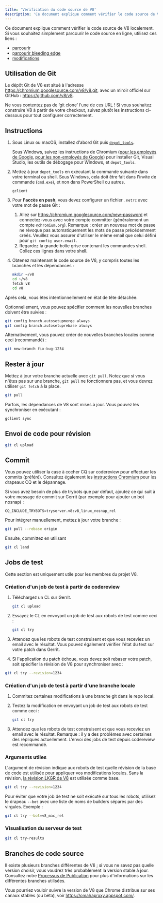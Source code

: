```yaml
---
title: 'Vérification du code source de V8'
description: 'Ce document explique comment vérifier le code source de V8 localement.'
---
```

Ce document explique comment vérifier le code source de V8 localement. Si vous souhaitez simplement parcourir le code source en ligne, utilisez ces liens :

- [parcourir](https://chromium.googlesource.com/v8/v8/)
- [parcourir bleeding edge](https://chromium.googlesource.com/v8/v8/+/master)
- [modifications](https://chromium.googlesource.com/v8/v8/+log/master)

## Utilisation de Git

Le dépôt Git de V8 est situé à l'adresse https://chromium.googlesource.com/v8/v8.git, avec un miroir officiel sur GitHub : https://github.com/v8/v8.

Ne vous contentez pas de ‘git clone’ l'une de ces URL ! Si vous souhaitez construire V8 à partir de votre checkout, suivez plutôt les instructions ci-dessous pour tout configurer correctement.

## Instructions

1. Sous Linux ou macOS, installez d'abord Git puis [`depot_tools`](https://commondatastorage.googleapis.com/chrome-infra-docs/flat/depot_tools/docs/html/depot_tools_tutorial.html#_setting_up).

    Sous Windows, suivez les instructions de Chromium ([pour les employés de Google](https://goto.google.com/building-chrome-win), [pour les non-employés de Google](https://chromium.googlesource.com/chromium/src/+/master/docs/windows_build_instructions.md#Setting-up-Windows)) pour installer Git, Visual Studio, les outils de débogage pour Windows, et `depot_tools`.

1. Mettez à jour `depot_tools` en exécutant la commande suivante dans votre terminal ou shell. Sous Windows, cela doit être fait dans l'invite de commande (`cmd.exe`), et non dans PowerShell ou autres.

    ```
    gclient
    ```

1. Pour **l'accès en push**, vous devez configurer un fichier `.netrc` avec votre mot de passe Git :

    1. Allez sur https://chromium.googlesource.com/new-password et connectez-vous avec votre compte committer (généralement un compte `@chromium.org`). Remarque : créer un nouveau mot de passe ne révoque pas automatiquement les mots de passe précédemment créés. Veuillez vous assurer d'utiliser le même email que celui défini pour `git config user.email`.
    1. Regardez la grande boîte grise contenant les commandes shell. Collez ces lignes dans votre shell.

1. Obtenez maintenant le code source de V8, y compris toutes les branches et les dépendances :

    ```bash
    mkdir ~/v8
    cd ~/v8
    fetch v8
    cd v8
    ```

Après cela, vous êtes intentionnellement en état de tête détachée.

Optionnellement, vous pouvez spécifier comment les nouvelles branches doivent être suivies :

```bash
git config branch.autosetupmerge always
git config branch.autosetuprebase always
```

Alternativement, vous pouvez créer de nouvelles branches locales comme ceci (recommandé) :

```bash
git new-branch fix-bug-1234
```

## Rester à jour

Mettez à jour votre branche actuelle avec `git pull`. Notez que si vous n'êtes pas sur une branche, `git pull` ne fonctionnera pas, et vous devrez utiliser `git fetch` à la place.

```bash
git pull
```

Parfois, les dépendances de V8 sont mises à jour. Vous pouvez les synchroniser en exécutant :

```bash
gclient sync
```

## Envoi de code pour révision

```bash
git cl upload
```

## Commit

Vous pouvez utiliser la case à cocher CQ sur codereview pour effectuer les commits (préféré). Consultez également les [instructions Chromium](https://chromium.googlesource.com/chromium/src/+/master/docs/infra/cq.md) pour les drapeaux CQ et le dépannage.

Si vous avez besoin de plus de trybots que par défaut, ajoutez ce qui suit à votre message de commit sur Gerrit (par exemple pour ajouter un bot nosnap) :

```
CQ_INCLUDE_TRYBOTS=tryserver.v8:v8_linux_nosnap_rel
```

Pour intégrer manuellement, mettez à jour votre branche :

```bash
git pull --rebase origin
```

Ensuite, committez en utilisant

```bash
git cl land
```

## Jobs de test

Cette section est uniquement utile pour les membres du projet V8.

### Création d'un job de test à partir de codereview

1. Téléchargez un CL sur Gerrit.

    ```bash
    git cl upload
    ```

1. Essayez le CL en envoyant un job de test aux robots de test comme ceci :

    ```bash
    git cl try
    ```

1. Attendez que les robots de test construisent et que vous receviez un email avec le résultat. Vous pouvez également vérifier l'état du test sur votre patch dans Gerrit.

1. Si l'application du patch échoue, vous devez soit rebaser votre patch, soit spécifier la révision de V8 pour synchroniser avec :

```bash
git cl try --revision=1234
```

### Création d'un job de test à partir d'une branche locale

1. Commitez certaines modifications à une branche git dans le repo local.

1. Testez la modification en envoyant un job de test aux robots de test comme ceci :

    ```bash
    git cl try
    ```

1. Attendez que les robots de test construisent et que vous receviez un email avec le résultat. Remarque : il y a des problèmes avec certaines des répliques actuellement. L'envoi des jobs de test depuis codereview est recommandé.

### Arguments utiles

L'argument de révision indique aux robots de test quelle révision de la base de code est utilisée pour appliquer vos modifications locales. Sans la révision, [la révision LKGR de V8](https://v8-status.appspot.com/lkgr) est utilisée comme base.

```bash
git cl try --revision=1234
```

Pour éviter que votre job de test ne soit exécuté sur tous les robots, utilisez le drapeau `--bot` avec une liste de noms de builders séparés par des virgules. Exemple :

```bash
git cl try --bot=v8_mac_rel
```

### Visualisation du serveur de test

```bash
git cl try-results
```

## Branches de code source

Il existe plusieurs branches différentes de V8 ; si vous ne savez pas quelle version choisir, vous voudrez très probablement la version stable à jour. Consultez notre [Processus de Publication](/docs/release-process) pour plus d'informations sur les différentes branches utilisées.

Vous pourriez vouloir suivre la version de V8 que Chrome distribue sur ses canaux stables (ou bêta), voir https://omahaproxy.appspot.com/.
